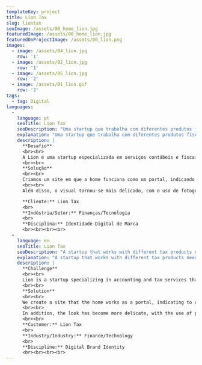 ```yaml
---
templateKey: project
title: Lion Tax
slug: liontax
seoImage: /assets/00_home_lion.jpg
featuredImage: /assets/00_home_lion.jpg
featuredOnProjectImage: /assets/00_lion.png
images:
  - image: /assets/04_lion.jpg
    row: '1'
  - image: /assets/02_lion.jpg
    row: '1'
  - image: /assets/05_lion.jpg
    row: '2'
  - image: /assets/01_lion.gif
    row: '2'
tags:
  - tag: Digital
languages:
  - 
    language: pt
    seoTitle: Lion Tax
    seoDescription: "Uma startup que trabalha com diferentes produtos fiscais precisava de um site pronto para seus clientes, sejam quais forem."
    explanation: "Uma startup que trabalha com diferentes produtos fiscais precisava de um site pronto para seus clientes, sejam quais forem."
    description: |
      **Desafio**
      <br><br>
      A Lion é uma startup especializada em serviços contábeis e fiscais que atende diferentes públicos: pequenas e médias empresas, pessoas físicas, expatriados e grandes fortunas. Precisávamos de um site que funcionasse como um hub em que esses diferentes públicos pudessem se sentir confortáveis para conhecer os produtos e ter acesso às informações de forma simples e direta.
      <br><br>
      **Solução**
      <br><br>
      Criamos um site em que a home funciona como um portal, indicando para cada público em qual área ele encontrará as informações que deseja. Isso diminuiu o número total de cliques a que nossos clientes estão expostos até chegar à informação desejada. A reestruturação partiu da organização de conteúdos em blocos de interesse, precedidas por cartelas na home que funcionam como uma sequência de landing pages com scroll vertical. 
      <br><br>
      Além disso, o visual tornou-se mais delicado, com o uso de fotografia no lugar das ilustrações em roxo e laranja, deixando os detalhes de cor como pontos de atenção na navegação. Respiros em branco também tornaram o site mais fluido. A responsividade foi melhorada tanto para desktop quanto para mobile e os textos ganharam um pensamento de SEO integrado, facilitando os resultados orgânicos em mecanismos de busca.

      **Cliente:** Lion Tax
      <br>
      **Indústria/Setor:** Finanças/Tecnologia
      <br>
      **Disciplina:** Identidade Digital de Marca
      <br><br><br><br>
  -
    language: en
    seoTitle: Lion Tax
    seoDescription: "A startup that works with different tax products needed a website ready for their customers, wherever they were."
    explanation: "A startup that works with different tax products needed a website ready for their customers, wherever they were."
    description: |
      **Challenge**
      <br><br>
      Lion is a startup specializing in accounting and tax services that serves different audiences: small and medium sized companies, individuals, expatriates and large fortunes. We needed a website that presents itself as a hub in which these different audiences could feel comfortable getting to know the products and having access to the information in a simple and direct way.
      <br><br>
      **Solution**
      <br><br>
      We create a site that the home works as a portal, indicating to each audience in which area it will find the relevant information. This has reduced the total number of clicks that our customers are exposed until they get the information they want. The restructuring was based on the organization of content in blocks of interest, preceded by cards in the home that function as a sequence of landing pages with vertical scroll.
      <br><br>
      In addition, the look has become more delicate, with the use of photography in place of the iconography in purple and orange, leaving the details of color as points of attention in navigation. White spaces have also made the site more fluid. Responsiveness has been improved for both desktop and mobile and the texts have gained an integrated SEO thinking, facilitating organic results in search engines.
      <br><br>
      **Customer:** Lion Tax
      <br>
      **Industry/Industry:** Finance/Technology
      <br>
      **Discipline:** Digital Brand Identity
      <br><br><br><br>
---
```

